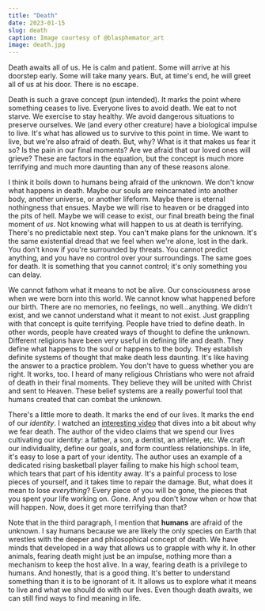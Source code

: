 ```yaml
---
title: "Death"
date: 2023-01-15
slug: death
caption: Image courtesy of @blasphemator_art
image: death.jpg
---
```


Death awaits all of us. He is calm and patient. Some will arrive at his doorstep early. Some will take many years. But, at time's end, he will greet all of us at his door. There is no escape. 

Death is such a grave concept (pun intended). It marks the point where something ceases to live. Everyone lives to avoid death. We eat to not starve. We exercise to stay healthy. We avoid dangerous situations to preserve ourselves. We (and every other creature) have a biological impulse to live. It's what has allowed us to survive to this point in time. We want to live, but we're also afraid of death. But, why? What is it that makes us fear it so? Is the pain in our final moments? Are we afraid that our loved ones will grieve? These are factors in the equation, but the concept is much more terrifying and much more daunting than any of these reasons alone.

I think it boils down to humans being afraid of the unknown. We don't know what happens in death. Maybe our souls are reincarnated into another body, another universe, or another lifeform. Maybe there is eternal nothingness that ensues. Maybe we will rise to heaven or be dragged into the pits of hell. Maybe we will cease to exist, our final breath being the final moment of *us*. Not knowing what will happen to us at death is terrifying. There's no predictable next step. You can't make plans for the unknown. It's the same existential dread that we feel when we're alone, lost in the dark. You don't know if you're surrounded by threats. You cannot predict anything, and you have no control over your surroundings. The same goes for death. It is something that you cannot control; it's only something you can delay.

We cannot fathom what it means to not be alive. Our consciousness arose when we were born into this world. We cannot know what happened before our birth. There are no memories, no feelings, no well...anything. We didn't exist, and we cannot understand what it meant to not exist. Just grappling with that concept is quite terrifying. People have tried to define death. In other words, people have created ways of thought to define the unknown. Different religions have been very useful in defining life and death. They define what happens to the soul or happens to the body. They establish definite systems of thought that make death less daunting. It's like having the answer to a practice problem. You don't have to guess whether you are right. It works, too. I heard of many religious Christians who were not afraid of death in their final moments. They believe they will be united with Christ and sent to Heaven. These belief systems are a really powerful tool that humans created that can combat the unknown. 

There's a little more to death. It marks the end of our lives. It marks the end of our *identity*. I watched an [interesting video](https://www.youtube.com/watch?v=Gr4hSWmTbNI) that dives into a bit about why we fear death. The author of the video claims that we spend our lives cultivating our identity: a father, a son, a dentist, an athlete, etc. We craft our individuality, define our goals, and form countless relationships. In life, it's easy to lose a part of your identity. The author uses an example of a dedicated rising basketball player failing to make his high school team, which tears that part of his identity away. It's a painful process to lose pieces of yourself, and it takes time to repair the damage. But, what does it mean to lose *everything*? Every piece of you will be gone, the pieces that you spent your life working on. Gone. And you don't know when or how that will happen. Now, does it get more terrifying than that? 

Note that in the third paragraph, I mention that **humans** are afraid of the unknown. I say humans because we are likely the only species on Earth that wrestles with the deeper and philosophical concept of death. We have minds that developed in a way that allows us to grapple with why it. In other animals, fearing death might just be an impulse, nothing more than a mechanism to keep the host alive. In a way, fearing death is a privilege to humans. And honestly, that is a good thing. It's better to understand something than it is to be ignorant of it. It allows us to explore what it means to live and what we should do with our lives. Even though death awaits, we can still find ways to find meaning in life. 